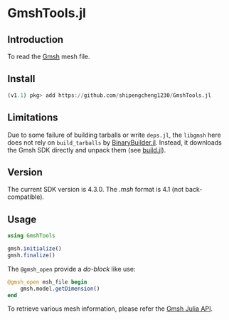 # GmshTools.jl

## Introduction

To read the [Gmsh](http://gmsh.info/) mesh file.

## Install
```julia
(v1.1) pkg> add https://github.com/shipengcheng1230/GmshTools.jl
```

## Limitations

Due to some failure of building tarballs or write `deps.jl`, the `libgmsh` here does not rely on `build_tarballs` by [BinaryBuilder.jl](https://github.com/JuliaPackaging/BinaryBuilder.jl). Instead, it downloads the Gmsh SDK directly and unpack them (see [build.jl](https://github.com/shipengcheng1230/GmshTools.jl/blob/master/deps/build.jl)).

## Version

The current SDK version is 4.3.0. The *.msh* format is 4.1 (not back-compatible).

## Usage

```julia
using GmshTools

gmsh.initialize()
gmsh.finalize()
```

The `@gmsh_open` provide a *do-block* like use:

```julia
@gmsh_open msh_file begin
    gmsh.model.getDimension()
end
```

To retrieve various mesh information, please refer the [Gmsh Julia API](https://gitlab.onelab.info/gmsh/gmsh/blob/master/api/gmsh.jl).
